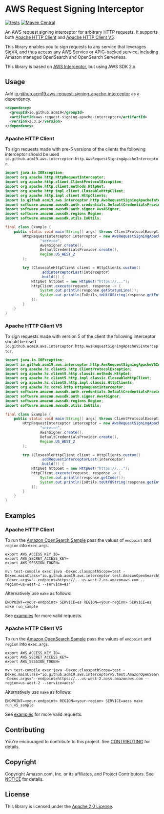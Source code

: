 # AWS Request Signing Interceptor

[![tests](https://github.com/acm19/aws-request-signing-apache-interceptor/actions/workflows/test.yml/badge.svg)](https://github.com/acm19/aws-request-signing-apache-interceptor/actions/workflows/test.yml)
[![Maven Central](https://img.shields.io/maven-central/v/io.github.acm19/aws-request-signing-apache-interceptor)](https://search.maven.org/artifact/io.github.acm19/aws-request-signing-apache-interceptor)

An AWS request signing interceptor for arbitrary HTTP requests. It supports both [Apache HTTP Client](https://search.maven.org/artifact/org.apache.httpcomponents/httpclient) and [Apache HTTP Client V5](https://search.maven.org/artifact/org.apache.httpcomponents.client5/httpclient5).

This library enables you to sign requests to any service that leverages SigV4, and thus access any AWS Service or APIG-backed service, including Amazon managed OpenSearch and OpenSearch Serverless.

This library is based on [AWS Interceptor](https://github.com/awslabs/aws-request-signing-apache-interceptor), but using AWS SDK 2.x.

## Usage

Add [io.github.acm19.aws-request-signing-apache-interceptor](https://repo1.maven.org/maven2/io/github/acm19/aws-request-signing-apache-interceptor/) as a dependency.

```xml
<dependency>
  <groupId>io.github.acm19</groupId>
  <artifactId>aws-request-signing-apache-interceptor</artifactId>
  <version>2.3.1</version>
</dependency>
```

### Apache HTTP Client

To sign requests made with pre-5 versions of the clients the following interceptor should be used `io.github.acm19.aws.interceptor.http.AwsRequestSigningApacheInterceptor`.

```java
import java.io.IOException;
import org.apache.http.HttpRequestInterceptor;
import org.apache.http.client.ClientProtocolException;
import org.apache.http.client.methods.HttpGet;
import org.apache.http.impl.client.CloseableHttpClient;
import org.apache.http.impl.client.HttpClients;
import io.github.acm19.aws.interceptor.http.AwsRequestSigningApacheInterceptor;
import software.amazon.awssdk.auth.credentials.DefaultCredentialsProvider;
import software.amazon.awssdk.auth.signer.Aws4Signer;
import software.amazon.awssdk.regions.Region;
import software.amazon.awssdk.utils.IoUtils;

final class Example {
    public static void main(String[] args) throws ClientProtocolException, IOException {
        HttpRequestInterceptor interceptor = new AwsRequestSigningApacheInterceptor(
                "service",
                Aws4Signer.create(),
                DefaultCredentialsProvider.create(),
                Region.US_WEST_2
        );

        try (CloseableHttpClient client = HttpClients.custom()
                .addInterceptorLast(interceptor)
                .build()) {
            HttpGet httpGet = new HttpGet("https://...");
            httpClient.execute(request, response -> {
                System.out.println(response.getStatusLine());
                System.out.println(IoUtils.toUtf8String(response.getEntity().getContent()));
            });
        }
    }
}
```

### Apache HTTP Client V5

To sign requests made with version 5 of the client the following interceptor should be used `io.github.acm19.aws.interceptor.http.AwsRequestSigningApacheV5Interceptor`.

```java
import java.io.IOException;
import io.github.acm19.aws.interceptor.http.AwsRequestSigningApacheV5Interceptor;
import org.apache.hc.client5.http.ClientProtocolException;
import org.apache.hc.client5.http.classic.methods.HttpGet;
import org.apache.hc.client5.http.impl.classic.CloseableHttpClient;
import org.apache.hc.client5.http.impl.classic.HttpClients;
import org.apache.hc.core5.http.HttpRequestInterceptor;
import software.amazon.awssdk.auth.credentials.DefaultCredentialsProvider;
import software.amazon.awssdk.auth.signer.Aws4Signer;
import software.amazon.awssdk.regions.Region;
import software.amazon.awssdk.utils.IoUtils;

final class Example {
    public static void main(String[] args) throws ClientProtocolException, IOException {
        HttpRequestInterceptor interceptor = new AwsRequestSigningApacheV5Interceptor(
                "service",
                Aws4Signer.create(),
                DefaultCredentialsProvider.create(),
                Region.US_WEST_2
        );

        try (CloseableHttpClient client = HttpClients.custom()
                .addRequestInterceptorLast(interceptor)
                .build()) {
            HttpGet httpGet = new HttpGet("https://...");
            httpClient.execute(request, response -> {
                System.out.println(response.getCode());
                System.out.println(IoUtils.toUtf8String(response.getEntity().getContent()));
            });
        }
    }
}
```

## Examples

### Apache HTTP Client

To run the [Amazon OpenSearch Sample](src/test/java/io/github/acm19/aws/interceptor/test/AmazonOpenSearchServiceSample.java) pass the values of `endpoint` and `region` into `exec.args`.

```
export AWS_ACCESS_KEY_ID=
export AWS_SECRET_ACCESS_KEY=
export AWS_SESSION_TOKEN=

mvn test-compile exec:java -Dexec.classpathScope=test -Dexec.mainClass="io.github.acm19.aws.interceptor.test.AmazonOpenSearchServiceSample" -Dexec.args="--endpoint=https://...us-west-2.es.amazonaws.com --region=us-west-2 --service=es"
```

Alternatively use `make` as follows:

```
ENDPOINT=<your-endpoint> SERVICE=es REGION=<your-region> SERVICE=es make run_sample
```

See [examples](src/test/java/io/github/acm19/aws/interceptor/test) for more valid requests.

### Apache HTTP Client V5

To run the [Amazon OpenSearch Sample](src/test/java/io/github/acm19/aws/interceptorv5/test/AmazonOpenSearchServiceSample.java) pass the values of `endpoint` and `region` into `exec.args`.

```
export AWS_ACCESS_KEY_ID=
export AWS_SECRET_ACCESS_KEY=
export AWS_SESSION_TOKEN=

mvn test-compile exec:java -Dexec.classpathScope=test -Dexec.mainClass="io.github.acm19.aws.interceptorv5.test.AmazonOpenSearchServiceSample" -Dexec.args="--endpoint=https://...us-west-2.aoss.amazonaws.com --region=us-west-2 --service=aoss"
```

Alternatively use `make` as follows:

```
ENDPOINT=<your-endpoint> REGION=<your-region> SERVICE=aoss make run_v5_sample
```

See [examples](src/test/java/io/github/acm19/aws/interceptorv5/test) for more valid requests.

## Contributing

You're encouraged to contribute to this project. See [CONTRIBUTING](CONTRIBUTING.md) for details.

## Copyright

Copyright Amazon.com, Inc. or its affiliates, and Project Contributors.
See [NOTICE](NOTICE) for details.

## License

This library is licensed under the [Apache 2.0 License](LICENSE).
